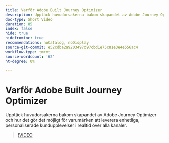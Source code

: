 ```yaml
---
title: Varför Adobe Built Journey Optimizer
description: Upptäck huvudorsakerna bakom skapandet av Adobe Journey Optimizer och hur det gör det möjligt för varumärken att leverera enhetliga, personaliserade kundupplevelser i realtid över alla kanaler.
doc-type: Short Video
duration: 85
index: false
hide: true
hidefromtoc: true
recommendations: noCatalog, noDisplay
source-git-commit: e52cdba2a9203497d97cbd1e75c81e3e4e556ac4
workflow-type: tm+mt
source-wordcount: '62'
ht-degree: 0%

---
```



# Varför Adobe Built Journey Optimizer

Upptäck huvudorsakerna bakom skapandet av Adobe Journey Optimizer och hur det gör det möjligt för varumärken att leverera enhetliga, personaliserade kundupplevelser i realtid över alla kanaler.

<!-- 62_S520_3442520_84_why-adobe-built-journey-optimizer -->
>[!VIDEO](https://video.tv.adobe.com/v/3458179/?learn=on&enablevpops=true)
